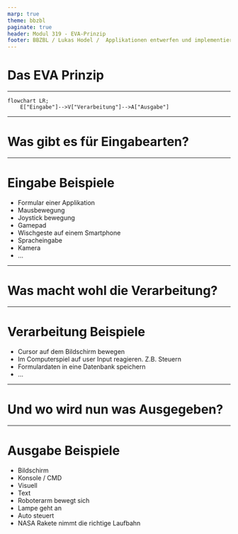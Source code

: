 ```yaml
---
marp: true
theme: bbzbl
paginate: true
header: Modul 319 - EVA-Prinzip
footer: BBZBL / Lukas Hodel /  Applikationen entwerfen und implementieren
---
```


<!-- _class: big center -->

# Das EVA Prinzip

---

<!-- _class: big center -->

```mermaid
flowchart LR;
    E["Eingabe"]-->V["Verarbeitung"]-->A["Ausgabe"]
```

---

<!-- _class: big center -->

# Was gibt es für Eingabearten?

---

<!-- _class: center emoji-list -->

# Eingabe Beispiele

- Formular einer Applikation
- Mausbewegung
- Joystick bewegung
- Gamepad
- Wischgeste auf einem Smartphone
- Spracheingabe
- Kamera
- ...

---

<!-- _class: big center -->

# Was macht wohl die Verarbeitung?

---

<!-- _class: center emoji-list -->

# Verarbeitung Beispiele

- Cursor auf dem Bildschirm bewegen
- Im Computerspiel auf user Input reagieren. Z.B. Steuern
- Formulardaten in eine Datenbank speichern
- ...

---

<!-- _class: big center -->

# Und wo wird nun was Ausgegeben?

---

<!-- _class: center emoji-list -->

# Ausgabe Beispiele

- Bildschirm
- Konsole / CMD
- Visuell
- Text
- Roboterarm bewegt sich
- Lampe geht an
- Auto steuert
- NASA Rakete nimmt die richtige Laufbahn
